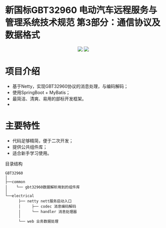 # 新国标GBT32960 电动汽车远程服务与管理系统技术规范 第3部分：通信协议及数据格式
<p align="center">
    <img src="https://img.shields.io/badge/JDK-1.8+-green.svg"></img>
    <img src="https://img.shields.io/badge/License-Apache 2.0-green.svg"></img>
</p>

# 项目介绍
* 基于Netty，实现GBT32960协议的消息处理，与编码解码；
* 使用SpringBoot + MyBatis；
* 最简洁、清爽、易用的部标开发框架。
* 
# 主要特性
* 代码足够精简，便于二次开发；
* 提供公共组件库；
* 适合新手学习使用。

目录结构
```
GBT32960
│      
├──common
│    └── gbt32960数据解析用到的组件库
│         
└──electrical
      ├── netty nett服务启动入口
      │     ├── codec 消息编码解码
      │     └── handler 消息处理器
      │   
      └── web 业务数据处理
          
 ```
